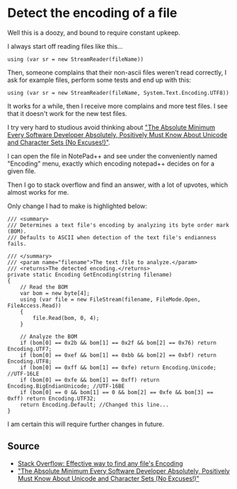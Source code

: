 # Detect the encoding of a file

Well this is a doozy, and bound to require constant upkeep.

I always start off reading files like this...


    using (var sr = new StreamReader(fileName))

    
Then, someone complains that their non-ascii files weren't read correctly, I ask for example files, perform some tests and end up with this:


    using (var sr = new StreamReader(fileName, System.Text.Encoding.UTF8))    

It works for a while, then I receive more complains and more test files. I see that it doesn't work for the new test files.

I try very hard to studious avoid thinking about ["The Absolute Minimum Every Software Developer Absolutely, Positively Must Know About Unicode and Character Sets (No Excuses!)"](https://www.joelonsoftware.com/2003/10/08/the-absolute-minimum-every-software-developer-absolutely-positively-must-know-about-unicode-and-character-sets-no-excuses/).

I can open the file in NotePad++ and see under the conveniently named "Encoding" menu, exactly which encoding notepad++ decides on for a given file.

Then I go to stack overflow and find an answer, with a lot of upvotes, which almost works for me.

Only change I had to make is highlighted below:


    /// <summary>
    /// Determines a text file's encoding by analyzing its byte order mark (BOM).
    /// Defaults to ASCII when detection of the text file's endianness fails.

    /// </summary>
    /// <param name="filename">The text file to analyze.</param>
    /// <returns>The detected encoding.</returns>
    private static Encoding GetEncoding(string filename)
    {
        // Read the BOM
        var bom = new byte[4];
        using (var file = new FileStream(filename, FileMode.Open, FileAccess.Read))
        {
            file.Read(bom, 0, 4);
        }

        // Analyze the BOM
        if (bom[0] == 0x2b && bom[1] == 0x2f && bom[2] == 0x76) return Encoding.UTF7;
        if (bom[0] == 0xef && bom[1] == 0xbb && bom[2] == 0xbf) return Encoding.UTF8;
        if (bom[0] == 0xff && bom[1] == 0xfe) return Encoding.Unicode; //UTF-16LE
        if (bom[0] == 0xfe && bom[1] == 0xff) return Encoding.BigEndianUnicode; //UTF-16BE
        if (bom[0] == 0 && bom[1] == 0 && bom[2] == 0xfe && bom[3] == 0xff) return Encoding.UTF32;
        return Encoding.Default; //Changed this line...
    }
    

I am certain this will require further changes in future.

    
## Source

 * [Stack Overflow: Effective way to find any file's Encoding](http://stackoverflow.com/questions/3825390/effective-way-to-find-any-files-encoding)
 * ["The Absolute Minimum Every Software Developer Absolutely, Positively Must Know About Unicode and Character Sets (No Excuses!)"](https://www.joelonsoftware.com/2003/10/08/the-absolute-minimum-every-software-developer-absolutely-positively-must-know-about-unicode-and-character-sets-no-excuses/) 
